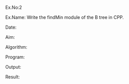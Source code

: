 
Ex.No:2

Ex.Name: Write the findMin module of the B tree in CPP.

Date:

Aim:


Algorithm:





Program:



Output:



 Result:


